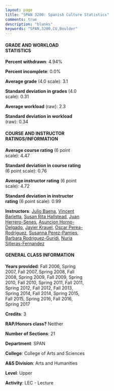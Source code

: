 ```yaml
---
layout: page
title: "SPAN 3200: Spanish Culture Statistics"
comments: true
description: "blanks"
keywords: "SPAN,3200,CU,Boulder"
---
```

<head>
<script src="https://ajax.googleapis.com/ajax/libs/jquery/2.1.3/jquery.min.js"></script>
<script src="https://dl.dropboxusercontent.com/s/pc42nxpaw1ea4o9/highcharts.js?dl=0"></script>
<!-- <script src="../assets/js/highcharts.js"></script> -->
<style type="text/css">@font-face {
	font-family: "Bebas Neue";
	src: url(https://www.filehosting.org/file/details/544349/BebasNeue Regular.otf) format("opentype");
	}
	h1.Bebas { 
		font-family: "Bebas Neue", Verdana, Tahoma;
	}
</style>
</head>
<body>
	<div id="container" style="float: right; width: 45%; height: 88%; margin-left: 2.5%; margin-right: 2.5%;"></div>
	<script language="JavaScript">
		$(document).ready(function() {
		var chart = {type: 'column'};
		var title = {text: 'Grade Distribution'};
		var xAxis = {categories: ['A','B','C','D','F'],crosshair: true};
		var yAxis = {min: 0,title: {text: 'Percentage'}};
		var tooltip = {headerFormat: '<center><b><span style="font-size:20px">{point.key}</span></b></center>',
		               pointFormat: '<td style="padding:0"><b>{point.y:.1f}%</b></td>',
		               footerFormat: '</table>',shared: true,useHTML: true};
		var plotOptions = {column: {pointPadding: 0.0,borderWidth: 0}};  
		var credits = {enabled: false};var series= [{name: 'Percent',data: [37.52,44.41,13.37,2.11,2.59,]}];
		var json = {};
		json.chart = chart;
		json.title = title;
		json.tooltip = tooltip;
		json.xAxis = xAxis;
		json.yAxis = yAxis;  
		json.series = series;
		json.plotOptions = plotOptions;  
		json.credits = credits;
		$('#container').highcharts(json);
	});
	</script>
</body>
			   
#### GRADE AND WORKLOAD STATISTICS

**Percent withdrawn**: 4.94%

**Percent incomplete**: 0.0%

**Average grade** (4.0 scale): 3.1

**Standard deviation in grades** (4.0 scale): 0.31

**Average workload** (raw): 2.3

**Standard deviation in workload** (raw): 0.34

#### COURSE AND INSTRUCTOR RATINGS/INFORMATION

**Average course rating** (6 point scale): 4.47

**Standard deviation in course rating** (6 point scale): 0.76

**Average instructor rating** (6 point scale): 4.72

**Standard deviation in instructor rating** (6 point scale): 0.99

**Instructors**: <a href='../../instructors/Julio_Baena'>Julio Baena</a>, <a href='../../instructors/Vincent_Barletta'>Vincent Barletta</a>, <a href='../../instructors/Susan_Rita_Hallstead'>Susan Rita Hallstead</a>, <a href='../../instructors/Juan_Herrero-Senes'>Juan Herrero-Senes</a>, <a href='../../instructors/Asuncion_Horno-Delgado'>Asuncion Horno-Delgado</a>, <a href='../../instructors/Javier_Krauel'>Javier Krauel</a>, <a href='../../instructors/Oscar_Perea-Rodriguez'>Oscar Perea-Rodriguez</a>, <a href='../../instructors/Susanna_Perez-Pamies'>Susanna Perez-Pamies</a>, <a href='../../instructors/Barbara_Rodriguez-Guridi'>Barbara Rodriguez-Guridi</a>, <a href='../../instructors/Nuria_Silleras-Fernandez'>Nuria Silleras-Fernandez</a>

#### GENERAL CLASS INFORMATION

**Years provided**: Fall 2006, Spring 2007, Fall 2007, Spring 2008, Fall 2008, Spring 2009, Fall 2009, Spring 2010, Fall 2010, Spring 2011, Fall 2011, Spring 2012, Fall 2012, Fall 2013, Spring 2014, Fall 2014, Spring 2015, Fall 2015, Spring 2016, Fall 2016, Spring 2017

**Credits**: 3

**RAP/Honors class?** Neither

**Number of Sections**: 21

**Department**: SPAN

**College**: College of Arts and Sciences

**A&S Division**: Arts and Humanities

**Level**: Upper

**Activity**: LEC - Lecture
